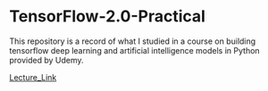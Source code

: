 # TensorFlow-2.0-Practical

This repository is a record of what I studied in a course on building tensorflow deep learning  and artificial intelligence models in Python provided by Udemy.

[Lecture_Link]

[Lecture_Link]: https://www.udemy.com/course/tensorflow-2-practical/?src=sac&kw=tensorflow+2.0+p
